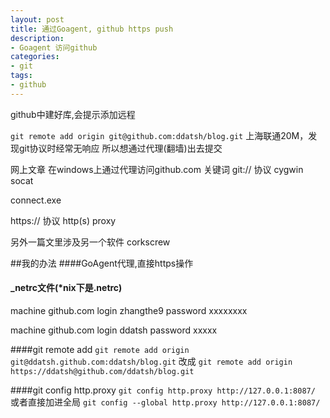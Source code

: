 ```yaml
---
layout: post
title: 通过Goagent, github https push
description:
- Goagent 访问github
categories:
- git
tags:
- github
---
```

github中建好库,会提示添加远程

`git remote add origin git@github.com:ddatsh/blog.git`
上海联通20M，发现git协议时经常无响应
所以想通过代理(翻墙)出去提交

网上文章  在windows上通过代理访问github.com
关键词
git:// 协议 cygwin socat

connect.exe

https:// 协议 http(s) proxy

另外一篇文里涉及另一个软件  corkscrew

##我的办法
####GoAgent代理,直接https操作

#### _netrc文件(*nix下是.netrc)
machine github.com
login zhangthe9
password xxxxxxxx

machine github.com
login ddatsh
password xxxxx

####git remote add
`git remote add origin git@ddatsh.github.com:ddatsh/blog.git`
改成
`git remote add origin https://ddatsh@github.com/ddatsh/blog.git`

####git config http.proxy
`git config http.proxy http://127.0.0.1:8087/`
或者直接加进全局
`git config --global http.proxy http://127.0.0.1:8087/`
